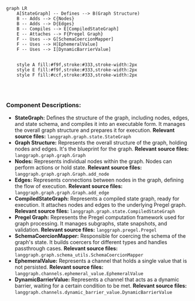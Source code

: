 ```mermaid
graph LR
    A[StateGraph] -- Defines --> B(Graph Structure)
    B -- Adds --> C{Nodes}
    B -- Adds --> D{Edges}
    B -- Compiles --> E[CompiledStateGraph]
    E -- Attaches --> F{Pregel Graph}
    F -- Uses --> G[SchemaCoercionMapper]
    F -- Uses --> H[EphemeralValue]
    F -- Uses --> I[DynamicBarrierValue]


    style A fill:#f9f,stroke:#333,stroke-width:2px
    style E fill:#f9f,stroke:#333,stroke-width:2px
    style F fill:#ccf,stroke:#333,stroke-width:2px




```

### Component Descriptions:

*   **StateGraph:** Defines the structure of the graph, including nodes, edges, and state schema, and compiles it into an executable form. It manages the overall graph structure and prepares it for execution. **Relevant source files:** `langgraph.graph.state.StateGraph`
*   **Graph Structure:** Represents the overall structure of the graph, holding nodes and edges. It's the blueprint for the graph. **Relevant source files:** `langgraph.graph.graph.Graph`
*   **Nodes:** Represents individual nodes within the graph. Nodes can perform actions or hold state. **Relevant source files:** `langgraph.graph.graph.Graph.add_node`
*   **Edges:** Represents connections between nodes in the graph, defining the flow of execution. **Relevant source files:** `langgraph.graph.graph.Graph.add_edge`
*   **CompiledStateGraph:** Represents a compiled state graph, ready for execution. It attaches nodes and edges to the underlying Pregel graph. **Relevant source files:** `langgraph.graph.state.CompiledStateGraph`
*   **Pregel Graph:** Represents the Pregel computation framework used for graph processing. It manages subgraphs, state snapshots, and validation. **Relevant source files:** `langgraph.pregel.Pregel`
*   **SchemaCoercionMapper:** Responsible for coercing the schema of the graph's state. It builds coercers for different types and handles passthrough cases. **Relevant source files:** `langgraph.graph.schema_utils.SchemaCoercionMapper`
*   **EphemeralValue:** Represents a channel that holds a single value that is not persisted. **Relevant source files:** `langgraph.channels.ephemeral_value.EphemeralValue`
*   **DynamicBarrierValue:** Represents a channel that acts as a dynamic barrier, waiting for a certain condition to be met. **Relevant source files:** `langgraph.channels.dynamic_barrier_value.DynamicBarrierValue`